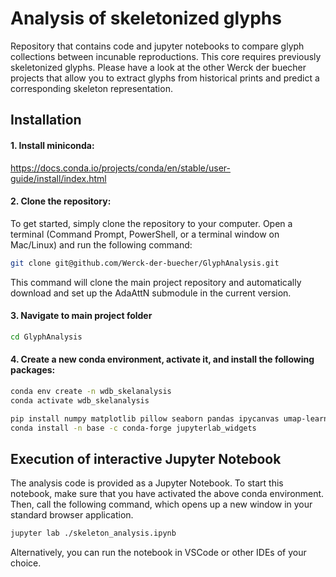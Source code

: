 # Analysis of skeletonized glyphs
Repository that contains code and jupyter notebooks to compare glyph collections between incunable reproductions. This core requires previously skeletonized glyphs. Please have a look at the other Werck der buecher projects that allow you to extract glyphs from historical prints and predict a corresponding skeleton representation.

## Installation

#### 1. Install miniconda: 

   https://docs.conda.io/projects/conda/en/stable/user-guide/install/index.html

#### 2. Clone the repository:
To get started, simply clone the repository to your computer. Open a terminal (Command Prompt, PowerShell, or a terminal window on Mac/Linux) and run the following command:

```bash
git clone git@github.com/Werck-der-buecher/GlyphAnalysis.git
```

This command will clone the main project repository and automatically download and set up the AdaAttN submodule in the current version.

#### 3. Navigate to main project folder

```bash
cd GlyphAnalysis
```

#### 4. Create a new conda environment, activate it, and install the following packages:

```bash
conda env create -n wdb_skelanalysis
conda activate wdb_skelanalysis

pip install numpy matplotlib pillow seaborn pandas ipycanvas umap-learn pystackreg hdbscan plotly jupyter ipywidgets jupyter_contrib_nbextensions POT
conda install -n base -c conda-forge jupyterlab_widgets
```

## Execution of interactive Jupyter Notebook

The analysis code is provided as a Jupyter Notebook. To start this notebook, make sure that you have activated the above conda environment. Then, call the following command, which opens up a new window in your standard browser application.

```bash
jupyter lab ./skeleton_analysis.ipynb
```

Alternatively, you can run the notebook in VSCode or other IDEs of your choice.